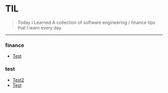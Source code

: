 # TIL
> Today I Learned
A collection of software engineering / finance tips that I learn every day.
---
### finance

- [Test](finance/test.md)

### test

- [Test2](test/test2.md)
- [Test](test/test.md)

